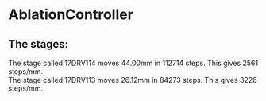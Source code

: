 # AblationController




## The stages:

The stage called 17DRV114 moves 44.00mm in 112714 steps. This gives 2561 steps/mm. <br>
The stage called 17DRV113 moves 26.12mm in 84273 steps. This gives 3226 steps/mm.
